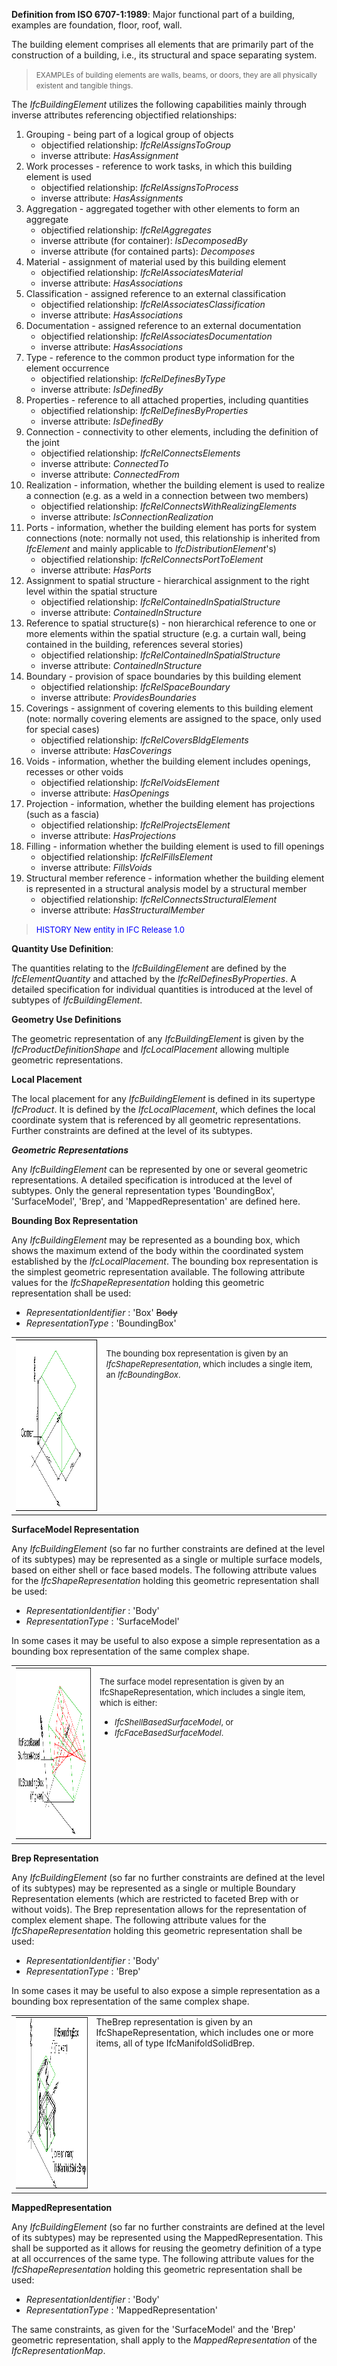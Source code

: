 **Definition from ISO 6707-1:1989**: Major functional part of a building, examples are foundation, floor, roof, wall.

The building element comprises all elements that are primarily part of the construction of a building, i.e., its structural and space separating system.

> <small>EXAMPLEs of building elements are walls, beams, or
      doors, they are all physically existent and tangible
      things.</small>

The _IfcBuildingElement_ utilizes the following capabilities mainly through inverse attributes referencing objectified relationships:

1. Grouping - being part of a logical group of objects 
    * objectified relationship: _IfcRelAssignsToGroup_ 
    * inverse attribute: _HasAssignment_  
2. Work processes - reference to work tasks, in which this building element is used 
    * objectified relationship: _IfcRelAssignsToProcess_ 
    * inverse attribute: _HasAssignments_  
3. Aggregation - aggregated together with other elements to form an aggregate 
    * objectified relationship: _IfcRelAggregates_ 
    * inverse attribute (for container): _IsDecomposedBy_ 
    * inverse attribute (for contained parts): _Decomposes_  
4. Material - assignment of material used by this building element 
    * objectified relationship: _IfcRelAssociatesMaterial_ 
    * inverse attribute: _HasAssociations_  
5. Classification - assigned reference to an external classification 
    * objectified relationship: _IfcRelAssociatesClassification_ 
    * inverse attribute: _HasAssociations_  
6. Documentation - assigned reference to an external documentation 
    * objectified relationship: _IfcRelAssociatesDocumentation_ 
    * inverse attribute: _HasAssociations_  
7. Type - reference to the common product type information for the element occurrence 
    * objectified relationship: _IfcRelDefinesByType_ 
    * inverse attribute: _IsDefinedBy_  
8. Properties - reference to all attached properties, including quantities 
    * objectified relationship: _IfcRelDefinesByProperties_ 
    * inverse attribute: _IsDefinedBy_  
9. Connection - connectivity to other elements, including the definition of the joint 
    * objectified relationship: _IfcRelConnectsElements_ 
    * inverse attribute: _ConnectedTo_ 
    * inverse attribute: _ConnectedFrom_  
10. Realization - information, whether the building element is used to realize a connection (e.g. as a weld in a connection between two members) 
    * objectified relationship: _IfcRelConnectsWithRealizingElements_ 
    * inverse attribute: _IsConnectionRealization_  
11. Ports - information, whether the building element has ports for system connections (note: normally not used, this relationship is inherited from _IfcElement_ and mainly applicable to _IfcDistributionElement_'s) 
    * objectified relationship: _IfcRelConnectsPortToElement_ 
    * inverse attribute: _HasPorts_  
12. Assignment to spatial structure - hierarchical assignment to the right level within the spatial structure 
    * objectified relationship: _IfcRelContainedInSpatialStructure_ 
    * inverse attribute: _ContainedInStructure_  
13. Reference to spatial structure(s) - non hierarchical reference to one or more elements within the spatial structure (e.g. a curtain wall, being contained in the building, references several stories) 
    * objectified relationship: _IfcRelContainedInSpatialStructure_ 
    * inverse attribute: _ContainedInStructure_  
14. Boundary - provision of space boundaries by this building element 
    * objectified relationship: _IfcRelSpaceBoundary_ 
    * inverse attribute: _ProvidesBoundaries_  
15. Coverings - assignment of covering elements to this building element (note: normally covering elements are assigned to the space, only used for special cases) 
    * objectified relationship: _IfcRelCoversBldgElements_ 
    * inverse attribute: _HasCoverings_  
16. Voids - information, whether the building element includes openings, recesses or other voids 
    * objectified relationship: _IfcRelVoidsElement_ 
    * inverse attribute: _HasOpenings_  
17. Projection - information, whether the building element has projections (such as a fascia) 
    * objectified relationship: _IfcRelProjectsElement_ 
    * inverse attribute: _HasProjections_  
18. Filling - information whether the building element is used to fill openings 
    * objectified relationship: _IfcRelFillsElement_ 
    * inverse attribute: _FillsVoids_  
19. Structural member reference - information whether the building element is represented in a structural analysis model by a structural member 
    * objectified relationship: _IfcRelConnectsStructuralElement_ 
    * inverse attribute: _HasStructuralMember_  

> <font color="#0000FF" size="-1">HISTORY New entity in IFC
        Release 1.0</font>
> 


****Quantity Use Definition****:

The quantities relating to the _IfcBuildingElement_ are defined by the _IfcElementQuantity_ and attached by the _IfcRelDefinesByProperties_. A detailed specification for individual quantities is introduced at the level of subtypes of _IfcBuildingElement_.

****Geometry Use Definitions****

The geometric representation of any _IfcBuildingElement_ is given by the _IfcProductDefinitionShape_ and _IfcLocalPlacement_ allowing multiple geometric representations.

**Local Placement**

The local placement for any _IfcBuildingElement_ is defined in its supertype _IfcProduct_. It is defined by the _IfcLocalPlacement_, which defines the local coordinate system that is referenced by all geometric representations. Further constraints are defined at the level of its subtypes.

**_Geometric Representations_**

Any _IfcBuildingElement_ can be represented by one or several geometric representations. A detailed specification is introduced at the level of subtypes. Only the general representation types 'BoundingBox', 'SurfaceModel', 'Brep', and 'MappedRepresentation' are defined here.

**Bounding Box Representation**

Any _IfcBuildingElement_ may be represented as a bounding box, which shows the maximum extend of the body within the coordinated system established by the _IfcLocalPlacement_. The bounding box representation is the simplest geometric representation available. The following attribute values for the _IfcShapeRepresentation_ holding this geometric representation shall be used:

*  _RepresentationIdentifier_ : 'Box' ~~Body~~ 
*  _RepresentationType_ : 'BoundingBox' 

<table>
      <tbody>
        <tr valign="top">
          <td align="left" valign="top">
            <a href="drawings/IfcBuildingElement-BoundingBox-Layout1.dwf">
            <img src="figures/IfcBuildingElement-BoundingBox-Layout1.gif" alt="bounding box" border="0" height="275" width="400"></a>
          </td>
          <td align="left" valign="top">
            <p>
              <font size="-1">The bounding box representation is
              given by an <i>IfcShapeRepresentation</i>, which
              includes a single item, an
              <i>IfcBoundingBox</i>.</font>
            </p>
          </td>
        </tr>
      </tbody>
    </table>

**SurfaceModel Representation**

Any _IfcBuildingElement_ (so far no further constraints are defined at the level of its subtypes) may be represented as a single or multiple surface models, based on either shell or face based models. The following attribute values for the _IfcShapeRepresentation_ holding this geometric representation shall be used:

*  _RepresentationIdentifier_ : 'Body' 
*  _RepresentationType_ : 'SurfaceModel' 

In some cases it may be useful to also expose a simple representation as a bounding box representation of the same complex shape.

<table>
      <tbody>
        <tr valign="top">
          <td align="left" valign="top">
            <a href="drawings/IfcBuildingElement-SurfaceModel-Layout1.dwf">
            <img src="figures/IfcBuildingElement-SurfaceModel-Layout1.gif" alt="bounding box" border="0" height="275" width="400"></a>
          </td>
          <td align="left" valign="top">
            <p>
              <font size="-1">The surface model representation is
              given by an IfcShapeRepresentation, which includes
              a single item, which is either:</font>
            </p>
            <ul>
              <li>
                <font size="-1"><i>IfcShellBasedSurfaceModel</i>,
                or</font>
              </li>
              <li>
                <font size="-1"><i>IfcFaceBasedSurfaceModel</i>.</font>
              </li>
            </ul>
          </td>
        </tr>
      </tbody>
    </table>

**Brep Representation**

Any _IfcBuildingElement_ (so far no further constraints are defined at the level of its subtypes) may be represented as a single or multiple Boundary Representation elements (which are restricted to faceted Brep with or without voids). The Brep representation allows for the representation of complex element shape. The following attribute values for the _IfcShapeRepresentation_ holding this geometric representation shall be used:

*  _RepresentationIdentifier_ : 'Body' 
*  _RepresentationType_ : 'Brep' 

In some cases it may be useful to also expose a simple representation as a bounding box representation of the same complex shape.

<table cellpadding="2" cellspacing="2">
      <tbody>
        <tr valign="top">
          <td align="left" valign="top">
            <a href="drawings/IfcBuildingElement-BRep-Layout1.dwf"><img src="figures/IfcBuildingElement-BRep-Layout1.gif" alt="Brep representation" border="0" height="275" width="400"></a>
          </td>
          <td align="left" valign="top">
            TheBrep representation is given by an
            IfcShapeRepresentation, which includes one or more
            items, all of type IfcManifoldSolidBrep.
          </td>
        </tr>
      </tbody>
    </table>

**MappedRepresentation**

Any _IfcBuildingElement_ (so far no further constraints are defined at the level of its subtypes) may be represented using the MappedRepresentation. This shall be supported as it allows for reusing the geometry definition of a type at all occurrences of the same type. The following attribute values for the _IfcShapeRepresentation_ holding this geometric representation shall be used:

*  _RepresentationIdentifier_ : 'Body' 
*  _RepresentationType_ : 'MappedRepresentation' 

The same constraints, as given for the 'SurfaceModel' and the 'Brep' geometric representation, shall apply to the _MappedRepresentation_ of the _IfcRepresentationMap_.
